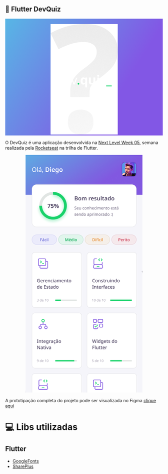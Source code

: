 ## :rocket: Flutter DevQuiz

<p align="center" style="background: linear-gradient(122.59deg, #57B6E5 0%, #8257E5 69.5%);">
   <br/>
  <img src="assets/images/logo.png">
<br/>
</p>

O DevQuiz é uma aplicação desenvolvida na [Next Level Week 05](https://nextlevelweek.com/), semana realizada pela [Rocketseat](https://rocketseat.com.br/) na trilha de Flutter.

<p align="center">
  <img src="assets/images/home_page.png">
</p>

A prototipação completa do projeto pode ser visualizada no Figma [clique aqui](https://www.figma.com/file/fMqKhwT9L5D3MVe4btRtG5/DevQuiz?node-id=0%3A1)

# :computer: Libs utilizadas

## Flutter

- [GoogleFonts](https://pub.dev/packages/google_fonts)
- [SharePlus](https://pub.dev/packages/share_plus)
